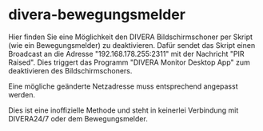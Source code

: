 # divera-bewegungsmelder

Hier finden Sie eine Möglichkeit den DIVERA Bildschirmschoner per Skript (wie ein Bewegungsmelder) zu deaktivieren.
Dafür sendet das Skript einen Broadcast an die Adresse "192.168.178.255:2311" mit der Nachricht "PIR Raised". 
Dies triggert das Programm "DIVERA Monitor Desktop App" zum deaktivieren des Bildschirmschoners.

Eine mögliche geänderte Netzadresse muss entsprechend angepasst werden.

Dies ist eine inoffizielle Methode und steht in keinerlei Verbindung mit DIVERA24/7 oder dem Bewegungsmelder. 

